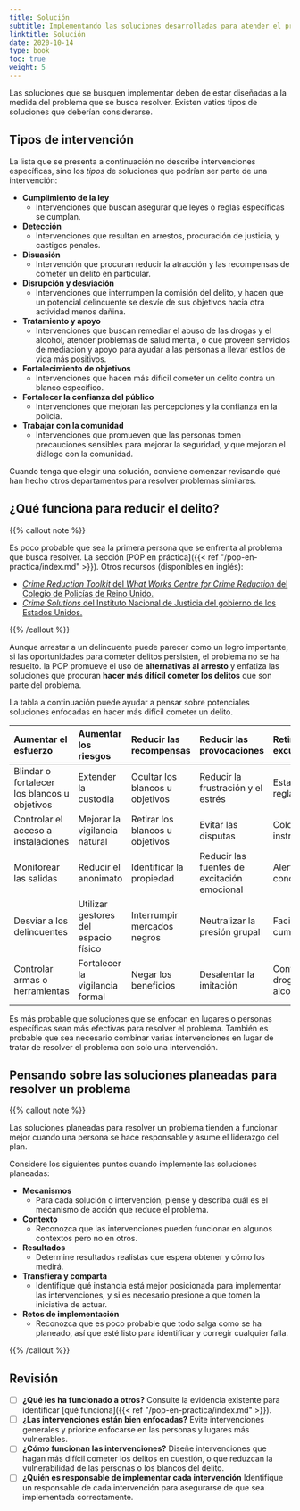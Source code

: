 ```yaml
---
title: Solución
subtitle: Implementando las soluciones desarrolladas para atender el problema.
linktitle: Solución
date: 2020-10-14
type: book
toc: true
weight: 5
---
```


Las soluciones que se busquen implementar deben de estar diseñadas a la medida del problema que se busca resolver. Existen vatios tipos de soluciones que deberían considerarse.

## Tipos de intervención

La lista que se presenta a continuación no describe intervenciones específicas, sino los *tipos* de soluciones que podrían ser parte de una intervención:

- **Cumplimiento de la ley**
	- Intervenciones que buscan asegurar que leyes o reglas específicas se cumplan.
- **Detección**
	- Intervenciones que resultan en arrestos, procuración de justicia, y castigos penales.
- **Disuasión**
	- Intervención que procuran reducir la atracción y las recompensas de cometer un delito en particular.
- **Disrupción y desviación**
	- Intervenciones que interrumpen la comisión del delito, y hacen que un potencial delincuente se desvíe de sus objetivos hacia otra actividad menos dañina.
- **Tratamiento y apoyo**
	- Intervenciones que buscan remediar el abuso de las drogas y el alcohol, atender problemas de salud mental, o que proveen servicios de mediación y apoyo para ayudar a las personas a llevar estilos de vida más positivos.
- **Fortalecimiento de objetivos**
	- Intervenciones que hacen más difícil cometer un delito contra un blanco específico.
- **Fortalecer la confianza del público**
	- Intervenciones que mejoran las percepciones y la confianza en la policía.
- **Trabajar con la comunidad**
	-  Intervenciones que promueven que las personas tomen precauciones sensibles para mejorar la seguridad, y que mejoran el diálogo con la comunidad.

Cuando tenga que elegir una solución, conviene comenzar revisando qué han hecho otros departamentos para resolver problemas similares.

## ¿Qué funciona para reducir el delito?

{{% callout note %}}

Es poco probable que sea la primera persona que se enfrenta al problema que busca resolver. La sección [POP en práctica]({{< ref "/pop-en-practica/index.md" >}}). Otros recursos (disponibles en inglés):

- [*Crime Reduction Toolkit* del *What Works Centre for Crime Reduction* del Colegio de Policías de Reino Unido.](https://whatworks.college.police.uk/toolkit/Pages/Toolkit.aspx)
- [*Crime Solutions* del Instituto Nacional de Justicia del gobierno de los Estados Unidos.](https://www.crimesolutions.gov)

{{% /callout %}}

Aunque arrestar a un delincuente puede parecer como un logro importante, si las oportunidades para cometer delitos persisten, el problema no se ha resuelto. la POP promueve el uso de **alternativas al arresto** y enfatiza las soluciones que procuran **hacer más difícil cometer los delitos** que son parte del problema.

La tabla a continuación puede ayudar a pensar sobre potenciales soluciones enfocadas en hacer más difícil cometer un delito.

| Aumentar el esfuerzo                         | Aumentar los riesgos                         | Reducir las recompensas                      | Reducir las provocaciones                    | Retirar las excusas                          |
|:---------------------------------------------|:---------------------------------------------|:---------------------------------------------|:---------------------------------------------|:---------------------------------------------|
| Blindar o fortalecer los blancos u objetivos | Extender la custodia                         | Ocultar los blancos u objetivos              | Reducir la frustración y el estrés           | Establecer reglas                            |
| Controlar el acceso a instalaciones          | Mejorar la vigilancia natural                | Retirar los blancos u objetivos              | Evitar las disputas                          | Colocar instrucciones                        |
| Monitorear las salidas                       | Reducir el anonimato                         | Identificar la propiedad                     | Reducir las fuentes de excitación emocional  | Alertar la conciencia                        |
| Desviar a los delincuentes                   | Utilizar gestores del espacio físico         | Interrumpir mercados negros                  | Neutralizar la presión grupal                | Facilitar el cumplimiento                    |
| Controlar armas o herramientas               | Fortalecer la vigilancia formal              | Negar los beneficios                         | Desalentar la imitación                      | Controlar las drogas y el alcohol            |

Es más probable que soluciones que se enfocan en lugares o personas específicas sean más efectivas para resolver el problema. También es probable que sea necesario combinar varias intervenciones en lugar de tratar de resolver el problema con solo una intervención.

## Pensando sobre las soluciones planeadas para resolver un problema

{{% callout note %}}

Las soluciones planeadas para resolver un problema tienden a funcionar mejor cuando una persona se hace responsable y asume el liderazgo del plan.

Considere los siguientes puntos cuando implemente las soluciones planeadas:

- **Mecanismos**
	- Para cada solución o intervención, piense y describa cuál es el mecanismo de acción que reduce el problema.
- **Contexto**
	- Reconozca que las intervenciones pueden funcionar en algunos contextos pero no en otros.
- **Resultados**
	- Determine resultados realistas que espera obtener y cómo los medirá.
- **Transfiera y comparta**
	- Identifique qué instancia está mejor posicionada para implementar las intervenciones, y si es necesario presione a que tomen la iniciativa de actuar.
- **Retos de implementación**
	- Reconozca que es poco probable que todo salga como se ha planeado, así que esté listo para identificar y corregir cualquier falla.

{{% /callout %}}

## Revisión

- [ ] **¿Qué les ha funcionado a otros?** Consulte la evidencia existente para identificar [qué funciona]({{< ref "/pop-en-practica/index.md" >}}).
- [ ] **¿Las intervenciones están bien enfocadas?** Evite intervenciones generales y priorice enfocarse en las personas y lugares más vulnerables.
- [ ] **¿Cómo funcionan las intervenciones?** Diseñe intervenciones que hagan más difícil cometer los delitos en cuestión, o que reduzcan la vulnerabilidad de las personas o los blancos del delito.
- [ ] **¿Quién es responsable de implementar cada intervención** Identifique un responsable de cada intervención para asegurarse de que sea implementada correctamente.
